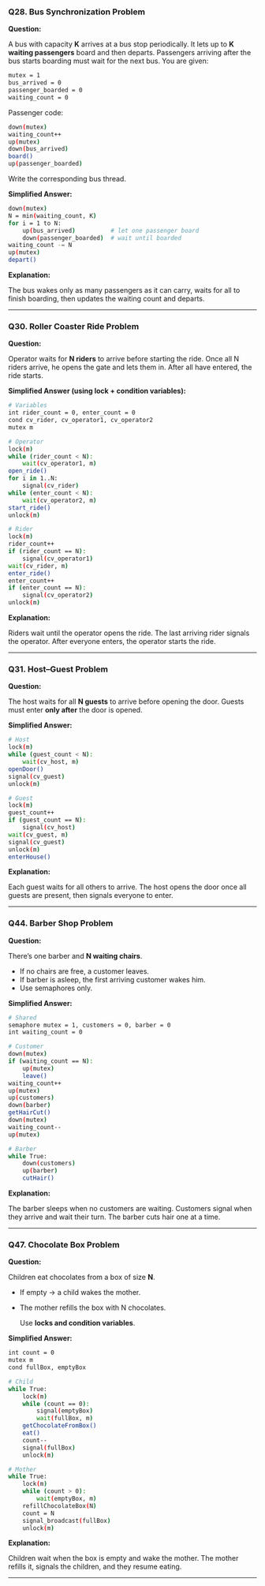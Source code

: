 ### **Q28. Bus Synchronization Problem**

**Question:**

A bus with capacity **K** arrives at a bus stop periodically. It lets up to **K waiting passengers** board and then departs. Passengers arriving after the bus starts boarding must wait for the next bus. You are given:

```bash
mutex = 1
bus_arrived = 0
passenger_boarded = 0
waiting_count = 0

```

Passenger code:

```bash
down(mutex)
waiting_count++
up(mutex)
down(bus_arrived)
board()
up(passenger_boarded)

```

Write the corresponding bus thread.

**Simplified Answer:**

```bash
down(mutex)
N = min(waiting_count, K)
for i = 1 to N:
    up(bus_arrived)          # let one passenger board
    down(passenger_boarded)  # wait until boarded
waiting_count -= N
up(mutex)
depart()

```

**Explanation:**

The bus wakes only as many passengers as it can carry, waits for all to finish boarding, then updates the waiting count and departs.

---

### **Q30. Roller Coaster Ride Problem**

**Question:**

Operator waits for **N riders** to arrive before starting the ride. Once all N riders arrive, he opens the gate and lets them in. After all have entered, the ride starts.

**Simplified Answer (using lock + condition variables):**

```bash
# Variables
int rider_count = 0, enter_count = 0
cond cv_rider, cv_operator1, cv_operator2
mutex m

# Operator
lock(m)
while (rider_count < N):
    wait(cv_operator1, m)
open_ride()
for i in 1..N:
    signal(cv_rider)
while (enter_count < N):
    wait(cv_operator2, m)
start_ride()
unlock(m)

# Rider
lock(m)
rider_count++
if (rider_count == N):
    signal(cv_operator1)
wait(cv_rider, m)
enter_ride()
enter_count++
if (enter_count == N):
    signal(cv_operator2)
unlock(m)

```

**Explanation:**

Riders wait until the operator opens the ride. The last arriving rider signals the operator. After everyone enters, the operator starts the ride.

---

### **Q31. Host–Guest Problem**

**Question:**

The host waits for all **N guests** to arrive before opening the door. Guests must enter **only after** the door is opened.

**Simplified Answer:**

```bash
# Host
lock(m)
while (guest_count < N):
    wait(cv_host, m)
openDoor()
signal(cv_guest)
unlock(m)

# Guest
lock(m)
guest_count++
if (guest_count == N):
    signal(cv_host)
wait(cv_guest, m)
signal(cv_guest)
unlock(m)
enterHouse()

```

**Explanation:**

Each guest waits for all others to arrive. The host opens the door once all guests are present, then signals everyone to enter.

---

### **Q44. Barber Shop Problem**

**Question:**

There’s one barber and **N waiting chairs**.

- If no chairs are free, a customer leaves.
- If barber is asleep, the first arriving customer wakes him.
- Use semaphores only.

**Simplified Answer:**

```bash
# Shared
semaphore mutex = 1, customers = 0, barber = 0
int waiting_count = 0

# Customer
down(mutex)
if (waiting_count == N):
    up(mutex)
    leave()
waiting_count++
up(mutex)
up(customers)
down(barber)
getHairCut()
down(mutex)
waiting_count--
up(mutex)

# Barber
while True:
    down(customers)
    up(barber)
    cutHair()

```

**Explanation:**

The barber sleeps when no customers are waiting. Customers signal when they arrive and wait their turn. The barber cuts hair one at a time.

---

### **Q47. Chocolate Box Problem**

**Question:**

Children eat chocolates from a box of size **N**.

- If empty → a child wakes the mother.
- The mother refills the box with N chocolates.
    
    Use **locks and condition variables**.
    

**Simplified Answer:**

```bash
int count = 0
mutex m
cond fullBox, emptyBox

# Child
while True:
    lock(m)
    while (count == 0):
        signal(emptyBox)
        wait(fullBox, m)
    getChocolateFromBox()
    eat()
    count--
    signal(fullBox)
    unlock(m)

# Mother
while True:
    lock(m)
    while (count > 0):
        wait(emptyBox, m)
    refillChocolateBox(N)
    count = N
    signal_broadcast(fullBox)
    unlock(m)

```

**Explanation:**

Children wait when the box is empty and wake the mother. The mother refills it, signals the children, and they resume eating.

---
